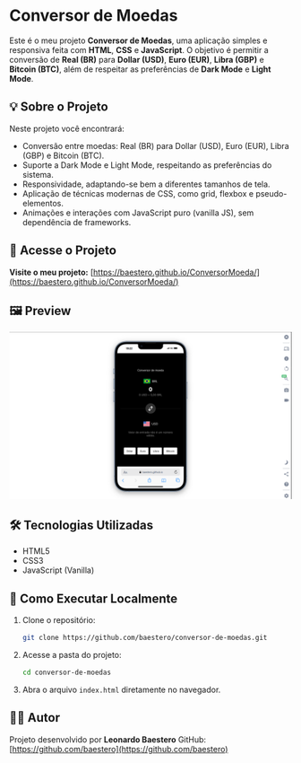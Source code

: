 # Conversor de Moedas

Este é o meu projeto **Conversor de Moedas**, uma aplicação simples e responsiva feita com **HTML**, **CSS** e **JavaScript**. O objetivo é permitir a conversão de **Real (BR)** para **Dollar (USD)**, **Euro (EUR)**, **Libra (GBP)** e **Bitcoin (BTC)**, além de respeitar as preferências de **Dark Mode** e **Light Mode**.

## 💡 Sobre o Projeto

Neste projeto você encontrará:

- Conversão entre moedas: Real (BR) para Dollar (USD), Euro (EUR), Libra (GBP) e Bitcoin (BTC).
- Suporte a Dark Mode e Light Mode, respeitando as preferências do sistema.
- Responsividade, adaptando-se bem a diferentes tamanhos de tela.
- Aplicação de técnicas modernas de CSS, como grid, flexbox e pseudo-elementos.
- Animações e interações com JavaScript puro (vanilla JS), sem dependência de frameworks.

## 🔗 Acesse o Projeto

**Visite o meu projeto:**
[https://baestero.github.io/ConversorMoeda/](https://baestero.github.io/ConversorMoeda/)

## 🖼 Preview

![Preview do Projeto](./image.png)

## 🛠 Tecnologias Utilizadas

- HTML5
- CSS3
- JavaScript (Vanilla)

## 🧪 Como Executar Localmente

1. Clone o repositório:

   ```bash
   git clone https://github.com/baestero/conversor-de-moedas.git
   ```

2. Acesse a pasta do projeto:

   ```bash
   cd conversor-de-moedas
   ```

3. Abra o arquivo `index.html` diretamente no navegador.

## 👨‍💻 Autor

Projeto desenvolvido por **Leonardo Baestero**
GitHub: [https://github.com/baestero](https://github.com/baestero)
